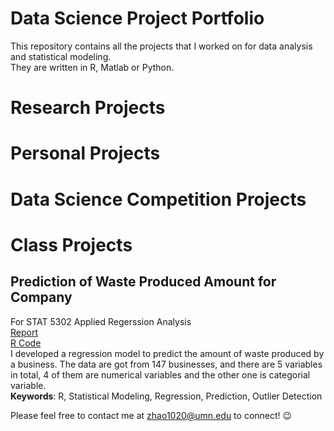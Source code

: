 # Data Science Project Portfolio
This repository contains all the projects that I worked on for data analysis and statistical modeling.<br />They are written in R, Matlab or Python.

# Research Projects

# Personal Projects

# Data Science Competition Projects

# Class Projects
## Prediction of Waste Produced Amount for Company
 For STAT 5302 Applied Regerssion Analysis<br />
 [Report](https://github.com/EchoZhaoo/DS-Project-Portfolio/blob/master/Report/STAT5302_Project_Report.pdf)<br /> 
 [R Code](https://github.com/EchoZhaoo/DS-Project-Portfolio/blob/master/R%20Code/STAT5302_Project.R)<br />
 I developed a regression model to predict the amount of waste produced by a business. The data are got from 147 businesses, and there are 5 variables in total, 4 of them are numerical variables and the other one is categorial variable.<br />
 **Keywords**: R, Statistical Modeling, Regression, Prediction, Outlier Detection



Please feel free to contact me at [zhao1020@umn.edu](zhao1020@umn.edu) to connect! :wink:
